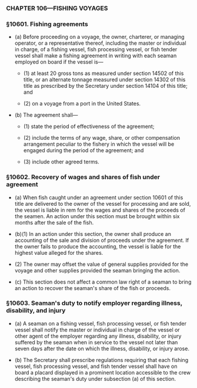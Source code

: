 ### **CHAPTER 106—FISHING VOYAGES**

### §10601. Fishing agreements
* (a) Before proceeding on a voyage, the owner, charterer, or managing operator, or a representative thereof, including the master or individual in charge, of a fishing vessel, fish processing vessel, or fish tender vessel shall make a fishing agreement in writing with each seaman employed on board if the vessel is—

  * (1) at least 20 gross tons as measured under section 14502 of this title, or an alternate tonnage measured under section 14302 of this title as prescribed by the Secretary under section 14104 of this title; and

  * (2) on a voyage from a port in the United States.


* (b) The agreement shall—

  * (1) state the period of effectiveness of the agreement;

  * (2) include the terms of any wage, share, or other compensation arrangement peculiar to the fishery in which the vessel will be engaged during the period of the agreement; and

  * (3) include other agreed terms.

### §10602. Recovery of wages and shares of fish under agreement
* (a) When fish caught under an agreement under section 10601 of this title are delivered to the owner of the vessel for processing and are sold, the vessel is liable in rem for the wages and shares of the proceeds of the seamen. An action under this section must be brought within six months after the sale of the fish.

* (b)(1) In an action under this section, the owner shall produce an accounting of the sale and division of proceeds under the agreement. If the owner fails to produce the accounting, the vessel is liable for the highest value alleged for the shares.

* (2) The owner may offset the value of general supplies provided for the voyage and other supplies provided the seaman bringing the action.

* (c) This section does not affect a common law right of a seaman to bring an action to recover the seaman's share of the fish or proceeds.

### §10603. Seaman's duty to notify employer regarding illness, disability, and injury
* (a) A seaman on a fishing vessel, fish processing vessel, or fish tender vessel shall notify the master or individual in charge of the vessel or other agent of the employer regarding any illness, disability, or injury suffered by the seaman when in service to the vessel not later than seven days after the date on which the illness, disability, or injury arose.

* (b) The Secretary shall prescribe regulations requiring that each fishing vessel, fish processing vessel, and fish tender vessel shall have on board a placard displayed in a prominent location accessible to the crew describing the seaman's duty under subsection (a) of this section.